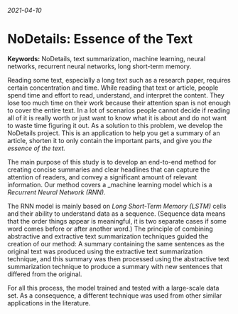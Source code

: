 _2021-04-10_

NoDetails: Essence of the Text
===============================

<!-- Keywords -->
**Keywords:** NoDetails, text summarization, machine learning, neural networks, recurrent neural networks, long short-term memory.

<!-- Problem ne, çözüm önerimiz ne? -->

Reading some text, especially a long text such as a research paper, requires certain concentration and time. While reading that text or article, people spend time and effort to read, understand, and interpret the content. They lose too much time on their work because their attention span is not enough to cover the entire text. In a lot of scenarios people cannot decide if reading all of it is really worth or just want to know what it is about and do not want to waste time figuring it out. As a solution to this problem, we develop the NoDetails project. This is an application to help you get a summary of an article, shorten it to only contain the important parts, and give you _the essence of the text._ 


<!-- Projenin amacı ne? -->

The main purpose of this study is to develop an end-to-end method for creating concise summaries and clear headlines that can capture the attention of readers, and convey a significant amount of relevant information. Our method covers a _machine learning model which is a _Recurrent Neural Network (RNN)._

The RNN model is mainly based on _Long Short-Term Memory (LSTM)_ cells and their ability to understand data as a sequence. (Sequence data means that the order things appear is meaningful, it is two separate cases if some word comes before or after another word.) <!-- b: Bunu önceki cümleye yedirmeli ya da bu konuya başka bir bölümde değinmeliyiz. --> The principle of combining abstractive and extractive text summarization techniques guided the creation of our method: A summary containing the same sentences as the original text was produced using the extractive text summarization technique, and this summary was then processed using the abstractive text summarization technique to produce a summary with new sentences that differed from the original.

For all this process, the model trained and tested with a large-scale data set. As a consequence, a different technique was used from other similar applications in the literature.

<!-- Ne yaptık, ne yapacağız? -->

<!-- Alın biraz da algoritma açıklayalım. -->

<!-- İşte çıktılar. -->

<!-- Son düşünceler ve kapanış -->